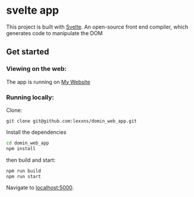 # svelte app

This project is built with [Svelte](https://svelte.dev).
An open-source front end compiler, which generates code to manipulate the DOM

## Get started

### Viewing on the web:

The app is running on [My Website](https://lexxns.com)

### Running locally:

Clone:

```
git clone git@github.com:lexxns/domin_web_app.git
```

Install the dependencies

```bash
cd domin_web_app
npm install
```

then build and start:

```bash
npm run build
npm run start
```

Navigate to [localhost:5000](http://localhost:5000).
